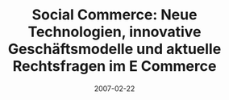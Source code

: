 ---
abstract: ''
authors:
- Peter Leitner
- Thomas Grechenig
date: '2007-02-22'
featured: false
publication_types:
- '0'
publishDate: '2007-02-22'
title: 'Social Commerce: Neue Technologien, innovative Geschäftsmodelle und aktuelle
  Rechtsfragen im E Commerce'
url_pdf: ''
---